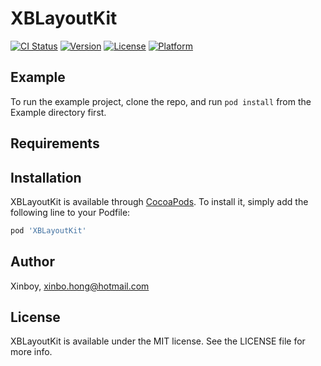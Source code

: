 # XBLayoutKit

[![CI Status](https://img.shields.io/travis/Xinboy/XBLayoutKit.svg?style=flat)](https://travis-ci.org/Xinboy/XBLayoutKit)
[![Version](https://img.shields.io/cocoapods/v/XBLayoutKit.svg?style=flat)](https://cocoapods.org/pods/XBLayoutKit)
[![License](https://img.shields.io/cocoapods/l/XBLayoutKit.svg?style=flat)](https://cocoapods.org/pods/XBLayoutKit)
[![Platform](https://img.shields.io/cocoapods/p/XBLayoutKit.svg?style=flat)](https://cocoapods.org/pods/XBLayoutKit)

## Example

To run the example project, clone the repo, and run `pod install` from the Example directory first.

## Requirements

## Installation

XBLayoutKit is available through [CocoaPods](https://cocoapods.org). To install
it, simply add the following line to your Podfile:

```ruby
pod 'XBLayoutKit'
```

## Author

Xinboy, xinbo.hong@hotmail.com

## License

XBLayoutKit is available under the MIT license. See the LICENSE file for more info.
